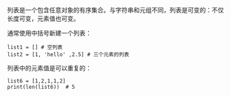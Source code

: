 
列表是一个包含任意对象的有序集合。与字符串和元组不同，列表是可变的：不仅长度可变，元素值也可变。

通常使用中括号新建一个列表：

```
list1 = [] # 空列表
list2 = [1, 'hello' ,2.5] # 三个元素的列表
```


列表中的元素值是可以重复的：

```
list6 = [1,2,1,1,2]
print(len(list6))  # 5
```

